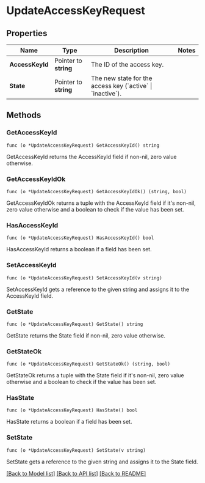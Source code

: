 # UpdateAccessKeyRequest

## Properties

Name | Type | Description | Notes
------------ | ------------- | ------------- | -------------
**AccessKeyId** | Pointer to **string** | The ID of the access key. | 
**State** | Pointer to **string** | The new state for the access key (&#x60;active&#x60; \\| &#x60;inactive&#x60;). | 

## Methods

### GetAccessKeyId

`func (o *UpdateAccessKeyRequest) GetAccessKeyId() string`

GetAccessKeyId returns the AccessKeyId field if non-nil, zero value otherwise.

### GetAccessKeyIdOk

`func (o *UpdateAccessKeyRequest) GetAccessKeyIdOk() (string, bool)`

GetAccessKeyIdOk returns a tuple with the AccessKeyId field if it's non-nil, zero value otherwise
and a boolean to check if the value has been set.

### HasAccessKeyId

`func (o *UpdateAccessKeyRequest) HasAccessKeyId() bool`

HasAccessKeyId returns a boolean if a field has been set.

### SetAccessKeyId

`func (o *UpdateAccessKeyRequest) SetAccessKeyId(v string)`

SetAccessKeyId gets a reference to the given string and assigns it to the AccessKeyId field.

### GetState

`func (o *UpdateAccessKeyRequest) GetState() string`

GetState returns the State field if non-nil, zero value otherwise.

### GetStateOk

`func (o *UpdateAccessKeyRequest) GetStateOk() (string, bool)`

GetStateOk returns a tuple with the State field if it's non-nil, zero value otherwise
and a boolean to check if the value has been set.

### HasState

`func (o *UpdateAccessKeyRequest) HasState() bool`

HasState returns a boolean if a field has been set.

### SetState

`func (o *UpdateAccessKeyRequest) SetState(v string)`

SetState gets a reference to the given string and assigns it to the State field.


[[Back to Model list]](../README.md#documentation-for-models) [[Back to API list]](../README.md#documentation-for-api-endpoints) [[Back to README]](../README.md)


